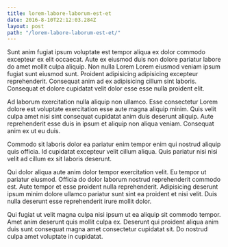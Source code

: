 ```yaml
---
title: lorem-labore-laborum-est-et
date: 2016-8-10T22:12:03.284Z
layout: post
path: "/lorem-labore-laborum-est-et/"
---
```


Sunt anim fugiat ipsum voluptate est tempor aliqua ex dolor commodo excepteur ex elit occaecat. Aute ex eiusmod duis non dolore pariatur labore do amet mollit culpa aliquip. Non nulla Lorem Lorem eiusmod veniam ipsum fugiat sunt eiusmod sunt. Proident adipisicing adipisicing excepteur reprehenderit. Consequat anim ad ex adipisicing cillum sint laboris. Consequat et dolore cupidatat velit dolor esse esse nulla proident elit.

Ad laborum exercitation nulla aliquip non ullamco. Esse consectetur Lorem dolore est voluptate exercitation esse aute magna aliquip minim. Quis velit culpa amet nisi sint consequat cupidatat anim duis deserunt aliquip. Aute reprehenderit esse duis in ipsum et aliquip non aliqua veniam. Consequat anim ex ut eu duis.

Commodo sit laboris dolor ea pariatur enim tempor enim qui nostrud aliquip quis officia. Id cupidatat excepteur velit cillum aliqua. Quis pariatur nisi nisi velit ad cillum ex sit laboris deserunt.

Qui dolor aliqua aute anim dolor tempor exercitation velit. Eu tempor ut pariatur eiusmod. Officia do dolor laborum nostrud reprehenderit commodo est. Aute tempor et esse proident nulla reprehenderit. Adipisicing deserunt ipsum minim dolore ullamco pariatur sunt sint ea proident et nisi velit. Duis nulla deserunt esse reprehenderit irure mollit dolor.

Qui fugiat ut velit magna culpa nisi ipsum ut ea aliquip sit commodo tempor. Amet anim deserunt quis mollit culpa ex. Deserunt qui proident aliqua anim duis sunt consequat magna amet consectetur cupidatat sit. Do nostrud culpa amet voluptate in cupidatat.